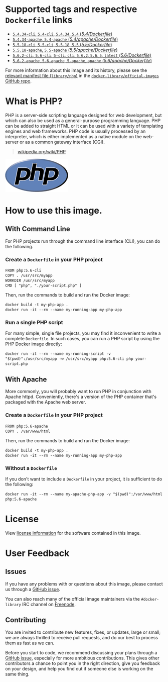 # Supported tags and respective `Dockerfile` links

- [`5.4.34-cli`, `5.4-cli`, `5.4.34`, `5.4` (*5.4/Dockerfile*)](https://github.com/docker-library/php/blob/7cd19dc2a719c3fd9744067df8f07fd74a7b113b/5.4/Dockerfile)
- [`5.4.34-apache`, `5.4-apache` (*5.4/apache/Dockerfile*)](https://github.com/docker-library/php/blob/7cd19dc2a719c3fd9744067df8f07fd74a7b113b/5.4/apache/Dockerfile)
- [`5.5.18-cli`, `5.5-cli`, `5.5.18`, `5.5` (*5.5/Dockerfile*)](https://github.com/docker-library/php/blob/7cd19dc2a719c3fd9744067df8f07fd74a7b113b/5.5/Dockerfile)
- [`5.5.18-apache`, `5.5-apache` (*5.5/apache/Dockerfile*)](https://github.com/docker-library/php/blob/7cd19dc2a719c3fd9744067df8f07fd74a7b113b/5.5/apache/Dockerfile)
- [`5.6.2-cli`, `5.6-cli`, `5-cli`, `cli`, `5.6.2`, `5.6`, `5`, `latest` (*5.6/Dockerfile*)](https://github.com/docker-library/php/blob/7cd19dc2a719c3fd9744067df8f07fd74a7b113b/5.6/Dockerfile)
- [`5.6.2-apache`, `5.6-apache`, `5-apache`, `apache` (*5.6/apache/Dockerfile*)](https://github.com/docker-library/php/blob/7cd19dc2a719c3fd9744067df8f07fd74a7b113b/5.6/apache/Dockerfile)

For more information about this image and its history, please see the [relevant
manifest file
(`library/php`)](https://github.com/docker-library/official-images/blob/master/library/php)
in the [`docker-library/official-images` GitHub
repo](https://github.com/docker-library/official-images).

# What is PHP?

PHP is a server-side scripting language designed for web development, but which
can also be used as a general-purpose programming language. PHP can be added to
straight HTML or it can be used with a variety of templating engines and web
frameworks. PHP code is usually processed by an interpreter, which is either
implemented as a native module on the web-server or as a common gateway
interface (CGI).

> [wikipedia.org/wiki/PHP](http://en.wikipedia.org/wiki/PHP)

![logo](https://raw.githubusercontent.com/docker-library/docs/master/php/logo.png)

# How to use this image.

## With Command Line

For PHP projects run through the command line interface (CLI), you can do the
following.

### Create a `Dockerfile` in your PHP project

    FROM php:5.6-cli
    COPY . /usr/src/myapp
    WORKDIR /usr/src/myapp
    CMD [ "php", "./your-script.php" ]

Then, run the commands to build and run the Docker image:

    docker build -t my-php-app .
    docker run -it --rm --name my-running-app my-php-app

### Run a single PHP script

For many simple, single file projects, you may find it inconvenient to write a
complete `Dockerfile`. In such cases, you can run a PHP script by using the PHP
Docker image directly:

    docker run -it --rm --name my-running-script -v "$(pwd)":/usr/src/myapp -w /usr/src/myapp php:5.6-cli php your-script.php

## With Apache

More commonly, you will probably want to run PHP in conjunction with Apache
httpd. Conveniently, there's a version of the PHP container that's packaged with
the Apache web server.

### Create a `Dockerfile` in your PHP project

    FROM php:5.6-apache
    COPY . /var/www/html

Then, run the commands to build and run the Docker image:

    docker build -t my-php-app .
    docker run -it --rm --name my-running-app my-php-app

### Without a `Dockerfile`

If you don't want to include a `Dockerfile` in your project, it is sufficient to
do the following:

    docker run -it --rm --name my-apache-php-app -v "$(pwd)":/var/www/html php:5.6-apache

# License

View [license information](http://php.net/license/)
for the software contained in this image.

# User Feedback

## Issues

If you have any problems with or questions about this image, please contact us
 through a [GitHub issue](https://github.com/docker-library/php/issues).

You can also reach many of the official image maintainers via the
`#docker-library` IRC channel on [Freenode](https://freenode.net).

## Contributing

You are invited to contribute new features, fixes, or updates, large or small;
we are always thrilled to receive pull requests, and do our best to process them
as fast as we can.

Before you start to code, we recommend discussing your plans 
through a [GitHub issue](https://github.com/docker-library/php/issues), especially for more ambitious
contributions. This gives other contributors a chance to point you in the right
direction, give you feedback on your design, and help you find out if someone
else is working on the same thing.
